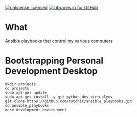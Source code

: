 [![unlicense licensed](https://img.shields.io/badge/license-unlicense-blue.svg)](./LICENSE)
[![Libraries.io for GitHub](https://img.shields.io/librariesio/github/hutchic/ansible_playbooks.png)](https://github.com/hutchic/ansible_playbooks/blob/master/requirements.txt)

# What

Ansible playbooks that control my various computers

# Bootstrapping Personal Development Desktop

```
mkdir projects
cd projects
sudo apt-get update
sudo apt-get install -y git python-dev virtualenv
git clone https://github.com/hutchic/ansible_playbooks.git
cd ansible_playbooks
make development_environment
```
